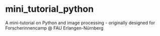 # mini_tutorial_python
A mini-tutorial on Python and image processing - originally designed for Forscherinnencamp @ FAU Erlangen-Nürnberg
